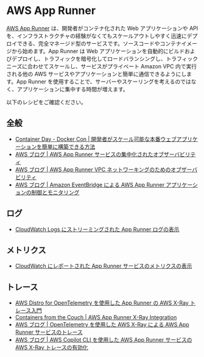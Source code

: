 # AWS App Runner

[AWS App Runner][apprunner-main] は、開発者がコンテナ化された Web アプリケーションや API を、インフラストラクチャの経験がなくてもスケールアウトしやすく迅速にデプロイできる、完全マネージド型のサービスです。ソースコードやコンテナイメージから始めます。App Runner は Web アプリケーションを自動的にビルドおよびデプロイし、トラフィックを暗号化してロードバランシングし、トラフィックニーズに合わせてスケールし、サービスがプライベート Amazon VPC 内で実行される他の AWS サービスやアプリケーションと簡単に通信できるようにします。App Runner を使用することで、サーバーやスケーリングを考えるのではなく、アプリケーションに集中する時間が増えます。

以下のレシピをご確認ください。

## 全般
- [Container Day - Docker Con | 開発者がスケール可能な本番ウェブアプリケーションを簡単に構築できる方法](https://www.youtube.com/watch?v=Iyp9Ugk9oRs)
- [AWS ブログ | AWS App Runner サービスの集中化されたオブザーバビリティ](https://aws.amazon.com/blogs/containers/centralized-observability-for-aws-app-runner-services/)
- [AWS ブログ | AWS App Runner VPC ネットワーキングのためのオブザーバビリティ](https://aws.amazon.com/blogs/containers/observability-for-aws-app-runner-vpc-networking/)
- [AWS ブログ | Amazon EventBridge による AWS App Runner アプリケーションの制御とモニタリング](https://aws.amazon.com/blogs/containers/controlling-and-monitoring-aws-app-runner-applications-with-amazon-eventbridge/)

## ログ

- [CloudWatch Logs にストリーミングされた App Runner ログの表示][apprunner-cwl]

## メトリクス

- [CloudWatch にレポートされた App Runner サービスのメトリクスの表示][apprunner-cwm]

## トレース
- [AWS Distro for OpenTelemetry を使用した App Runner の AWS X-Ray トレース入門](https://aws-otel.github.io/docs/getting-started/apprunner)
- [Containers from the Couch | AWS App Runner X-Ray Integration](https://youtu.be/cVr8N7enCMM)
- [AWS ブログ | OpenTelemetry を使用した AWS X-Ray による AWS App Runner サービスのトレース](https://aws.amazon.com/blogs/containers/tracing-an-aws-app-runner-service-using-aws-x-ray-with-opentelemetry/)
- [AWS ブログ | AWS Copilot CLI を使用した AWS App Runner サービスの AWS X-Ray トレースの有効化](https://aws.amazon.com/blogs/containers/enabling-aws-x-ray-tracing-for-aws-app-runner-service-using-aws-copilot-cli/)

[apprunner-main]: https://aws.amazon.com/apprunner/
[aes-ws]: https://bookstore.aesworkshops.com/
[apprunner-cwl]: https://docs.aws.amazon.com/apprunner/latest/dg/monitor-cwl.html
[apprunner-cwm]: https://docs.aws.amazon.com/apprunner/latest/dg/monitor-cw.html
